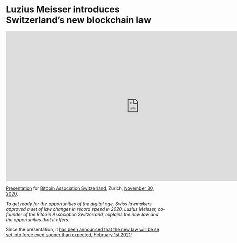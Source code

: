 Luzius Meisser introduces Switzerland’s new blockchain law
===


<iframe width="844" height="475" src="https://www.youtube.com/embed/FFaZ-LeVeG4" frameborder="0" allow="accelerometer; autoplay; clipboard-write; encrypted-media; gyroscope; picture-in-picture" allowfullscreen></iframe>

[Presentation](/assets/slides/2020-11-24-Bitcoin-Association-Blockchain-Law.pdf) for [Bitcoin Association Switzerland](https://www.bitcoinassociation.ch/), Zurich, [November 30, 2020](https://youtu.be/FFaZ-LeVeG4).

*To get ready for the opportunities of the digital age, Swiss lawmakers approved a set of law changes in record speed in 2020. Luzius Meisser, co-founder of the Bitcoin Association Switzerland, explains the new law and the opportunities that it offers.*

Since the presentation, it [has been announced that the new law will be se set into force even sooner than expected, February 1st 2021!](https://www.admin.ch/gov/de/start/dokumentation/medienmitteilungen.msg-id-81563.html)


